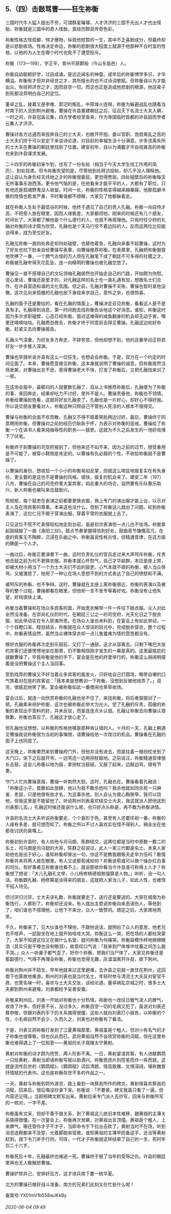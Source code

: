 ## 5.（四）击鼓骂曹——狂生祢衡
三国时代牛人猛人层出不穷，可谓群星璀璨，人才济济的三国不光出人才也出怪胎，祢衡就是三国中的奇人怪胎，其经历颇具传奇色彩。



祢衡性格古怪孤僻，恃才傲物，纵观他短暂的一生，其中不乏喜剧成分，但最终却是以悲剧收场。性格决定命运，祢衡的悲剧很大程度上就源于他那种不合时宜的性格，以他的为人生在哪个时代也免不了遭受贬斥。



祢衡（173—198），字正平，青州平原郡般（今山东临邑）人。



祢衡自幼聪颖好学，过目成诵，是远近闻名的神童。成年后的祢衡博学多识，才华横溢。祢衡有才但并非经世之才，其所擅长的也不过诗词歌赋。但祢衡自以为才能出众，有经邦济世之才，因而目空一切，而这也正是造成他悲剧的根源，他这辈子到死都没弄明白自己的定位。



董卓之乱，接着又是李傕、郭汜的叛乱，中原烽火连绵，祢衡为躲避战乱也随着当时南下的人流到荆州避难。曹操在许县重建朝廷之后，征召天下名流士大夫入朝，一时之间，许县冠盖云集，四方学者纷至沓来，作为帝国临时首都的许县因而学者云集人才济济。



曹操对各方远道而来投奔自己的士大夫，也敞开怀抱，委以官职。饱尝离乱之苦的士大夫们终于可以安定下来谈诗论道，对目前的幸福生活十分满意。许多流离失所的士大夫在曹操的朝廷里找到了位置。建安初年，自以为满腹才华自视甚高的祢衡也来到许县谋求发展。



二十四岁的祢衡初来乍到，也写了一份名帖（相当于今天大学生找工作用的简历），到处投递。但令祢衡失望的是，尽管他到处拜访投帖，却几乎没人理睬他。这让自认为身负经天纬地之才的祢衡很委屈，更觉得憋屈。四处碰壁后的祢衡每天无所事事东游西荡。更令他气恼的是，在他看来才能平平的人，大都有了职位，只有他还是孤魂野鬼没人收留。时间一长，祢衡的性格变得越来越暴躁，他那孤僻冷傲的性情也愈发严重，平时看谁都不顺眼，大家见了他都躲着走。



就在祢衡人生处于最低谷的时候，他终于遇见了自己的贵人孔融。祢衡一向自恃才高，不把旁人放在眼里，因而人缘极差，大家都烦他，刚来的时候还有几个朋友，时间长了，大家都了解他是个什么德行的人，也就不再搭理他。只有时任少府的孔融对祢衡的诗才颇为欣赏，孔融也是个天马行空不着边际的人，反而这两位比较能谈得来，成为至交好友。



孔融见祢衡一直四处奔走却四处碰壁，也替他着急，孔融向来看不起曹操，这时为了好友也拉下脸亲自给曹操写表章，向曹操推荐祢衡。在表章里，孔融把祢衡狠狠地吹捧了一番，一个脾气古怪的万人烦在孔融笔下成了朝廷不可多得的社稷之才。祢衡被孔融夸得天花乱坠，连一向精明的曹操也被孔融忽悠了。



曹操见一直不搭理自己的文坛领袖孔融居然也开始走自己的门路，开始颇为欣慰。说心里话，曹操还是爱才的，对孔融这样的名士也一直礼遇有加，想跟名士们合作，在许县营造和谐的文化氛围。但之前，孔融对曹操不买账，曹操也暂时拿他没辙。这次见向来孤傲的孔融也放下身段来求自己，意外之余，也很惊喜。



孔融的面子还是要给的，看在孔融的情面上，曹操决定召见祢衡，看看这人是不是真有才。孔融得到消息，第一时间跑去找祢衡告诉他这个好消息。谁知，祢衡这时因为多次求职碰壁，心态已经失衡，面对这难得的咸鱼翻身的机会却无动于衷，嘴里还嘀嘀咕咕。孔融费劲唇舌，祢衡才终于同意前去拜见曹操。孔融这边劝好祢衡，赶紧又去向曹操报告。



孔融义气深重，为好友多方奔走，不辞劳苦，但他却想不到，他的这番举动正将其好友一步步推入深渊。



曹操也早就听说许县有这么一位狂生，也想会会祢衡。于是，双方在一个约定的时间见面了。本来，曹操愿意接见祢衡，这本身就说明了曹操的诚意，但祢衡居然当场发飙，对曹操出言不逊，惹得曹操老大不快，打发了祢衡后，又把孔融找来训了一顿。



在这场会面中，最郁闷的人就要数孔融了，自从上书推荐祢衡后，孔融便为了祢衡的事，来回奔走，结果却吃力不讨好，里外不是人。曹操责备他，祢衡也不领情。祢衡给曹操脸色看，这就将好友孔融卖了，孔融也是一片好心，却好心不得好报。所以说交朋友要看对人，祢衡这种只顾自己不管别人死活的人根本不值得交。



曹操与祢衡的会面不欢而散，孔融又不得不赔着笑脸两边讨好。最后，曹操终于同意聘用祢衡。但曹操对之前的经历仍耿耿于怀，为表示对祢衡的惩戒，曹操给了祢衡一个在读书人看来纯侮辱性的职务——鼓吏。这就为不久之后发生的一场好戏埋下了伏笔。



祢衡终于到曹操的司空府报到了，但他来还不如不来，因为之前的过节，想受重用是不可能了，被穿小鞋倒是肯定的。以曹操有仇必报的个性，不收拾祢衡就不是曹操了。



以曹操的身份，想收拾一个小小的祢衡易如反掌，但就这么明显地报复实在有失身份，更主要的是这也不是曹操的风格。很快，报复的机会来了。建安二年（197）八月，曹操在自己的司空府里大宴宾客，如此重大的场合，自然要有乐队奏乐助兴，新人祢衡也被叫来击鼓助兴。



照规矩，每个鼓吏在表演之前都要更换衣服，换上专门的演出服才能上台，以示对主人及在场宾客的尊重。本来这也没什么，但到了祢衡这儿就出了问题。轮到祢衡表演了，这位仁兄不屑于穿演出服，穿着平常的衣服就上去了。



只见这位不慌不忙表情轻松地走到台前，虽是初次表演但一点儿也不怯场。祢衡拿起鼓槌敲了一曲《渔阳三挝》，鼓点节奏掌握得恰到好处，鼓曲音节慷慨高亢，在座的宾客无不陶醉，沉浸在乐曲之中。祢衡虽说性格古怪，但精通音律，在这方面的确是一个人才。



一曲过后，祢衡正要演奏下一曲，这时负责礼仪的官员走过来大声呵斥祢衡，斥责他击鼓之前为何不更换衣服。祢衡本就心怀怨气，自己才华超群，本应是座上宾，却被大材小用当了一个为士大夫们不齿的鼓吏。心气本就不顺的祢衡，被人当众辱骂，又被激怒了，他用了一种让在场人意想不到的方式表达了自己的愤怒和不满。



被呵斥的祢衡，也不争辩。这时，曹操就在主座上离祢衡很近，祢衡的表演以及被辱的整个过程，曹操都看在眼里，但他却一言不发专等看好戏。祢衡没有让他失望，好戏很快上演。



祢衡当着曹操和在场众多宾客的面，开始宽衣解带一件一件往下脱衣服。众人对此全然没准备，在崇尚礼仪的时代，在朝廷三公之一的司空府，光天化日之下脱衣服，如此举动实在令人匪夷所思。在场众人谁也未料到，在宴会上有如此举动，一个个目瞪口呆、瞠目结舌，祢衡就在众人惊诧的目光中，完成脱衣穿衣，整个过程中，祢衡表情自然，虽然当众裸体穿衣却一点儿害羞难为情的意思都没有。



换好衣服的祢衡再次走到乐鼓前，又打了一通鼓，这才从容离去。只剩下嘴巴大张的宾客们还傻愣愣地坐在那里，仍不敢相信刚才发生的一幕是真的。这里最尴尬的就数曹操了，毕竟祢衡是他的手下，宴会是在他的府里举行的，祢衡这么胡闹明摆着是没把曹操这个主人当回事。



受到戏弄的曹操又不好当着众多宾客的面发火，只好给自己打圆场，略带自嘲的口气笑着对在座的宾客说：「我本来是想教训一下祢衡，没想到反被他戏弄了。」说完，很尴尬地笑了笑。宴会被祢衡如此一番搅闹也草草收场。



宴会过后，就连一向欣赏祢衡的孔融也坐不住了，来找祢衡，将后者狠狠训了一顿。孔融素来袒护祢衡，这次也被祢衡此举大为光火。受了孔融的斥责，孤傲的祢衡的表现出乎意料的好，并未反驳，而是连连点头认错。孔融让祢衡去向曹操认错致歉，祢衡也答应了。孔融这才放心走了。



但孔融也没想想，以祢衡的性格他哪是那种肯认错的人。十月的一天，孔融上朝遇见曹操就说祢衡很为当初的事悔恨，请曹操给他一次改过的机会。曹操看在孔融的面子上也同意了。



这天晚上，祢衡果然来到曹操府门外，但他并没有进去，而是拄着一根拐杖坐到了大门口，坐下之后就开骂，一边骂还一边用拐杖敲地。之前说过，祢衡精通音律擅长击鼓，这会儿祢衡以地为鼓，拿拐杖当鼓槌，又敲了起来，边敲边骂，很有节奏。



守门人忙向曹操禀报，曹操一听勃然大怒。这时，孔融也在。曹操看着孔融说：「祢衡这小子，竟敢如此放肆，他以为我不敢杀他吗？我杀他就如同杀死一只麻雀、老鼠，只是他很有些才名，为这事杀他，别人会认为我心胸狭窄，我可以饶他，但我这里是不能留他了。听说荆州刘表喜欢结交士大夫，我这就派人把他送到刘表那儿去。」孔融这时候还能说什么呢，也只好点头称是，再不敢为祢衡讲情。



许县的名流士大夫听说祢衡要走，个个喜形于色，甚至有人还要庆祝一番，祢衡的人缘有多差，就可想而知了。祢衡之所以不讨人喜欢实在怪不得别人，祸全出在他那张讨厌的臭嘴上。



祢衡初到许县时，有人劝他与司马朗、陈群结交，这两位都是当时中原数一数二的名士，司马朗是司马懿的大哥，陈群之前说过，此人一家三代都是名士。本来人家劝他也是出于好心，谁知祢衡却冒出一句，你这不是教我跟贩夫走卒为伍吗？敢情祢衡并未将两人放在眼里。有人又说那荀彧如何？祢衡说荀彧可以做个操办红白事的司仪。有好事者见祢衡谁也看不上，就说那依你看当今许县谁可称得上人才？祢衡想了想说：「大儿孔融孔文举，小儿杨修杨德祖勉强算是人物。」听听，没一句人话。祢衡跟孔融、杨修算是谈得来的朋友，这就把人家当儿子，如此人性，也难怪不招人待见。



但讨厌归讨厌，士大夫讲礼数，祢衡就要走了，送行还是要送的。大家在城南为祢衡饯行，人都到了，祢衡却还没来。有人就出主意说祢衡向来恶语伤人，等他到了，咱们谁也不搭理他，让他下不来台，众人一致赞同。商定之后，大家席地而坐。



不久，祢衡来了，见大伙谁也不理他，不跟他说话，就明白了众人的意思，他老兄也不吱声，一屁股坐在地上就开始哇哇大哭。祢衡这么一哭，把在场的人都给哭蒙了。大家不知道这位又在搞什么名堂，就问祢衡为何痛哭。祢衡装模作样地擦擦眼泪（其实只是干嚎也没有眼泪），故意叹口气说：「我来到尸体堆中坟墓之间怎么能不哭。」众人一听鼻子都气歪了，好你个祢衡，把我们当尸体了。大家见祢衡还是那副德行，气得不再理会祢衡，祢衡也觉得无趣，灰溜溜离开许县，南下荆州。



祢衡对荆州并不陌生，早年他就来过这里避难，去许县之前就一直住在荆州，这回南下也算故地重游。荆州的刘表也是当代名士，年轻时参与清流士大夫反对宦官干政，也曾名噪一时，喜欢与士大夫交友，谈经论道。董卓祸乱京城之时，很多士大夫都到荆州来避难，刘表都给予妥善安置。



祢衡来荆州后，刘表一开始对祢衡也十分热情，祢衡也一改往日傲气凌人的脾气，收敛了许多。但好景不长，没过多久，祢衡目空一切的毛病又犯了，虽说对刘表还算恭敬，但跟刘表的手下的关系搞得很僵，这些人就向刘表打小报告，以祢衡的个性，小毛病自然不会少，久而久之，刘表也对祢衡有了看法。



于是，刘表又把祢衡打发到了江夏黄祖那里。黄祖虽是个粗人，但对小有名气的才子祢衡也很尊敬，但也仅此而已。武将黄祖自然不会欣赏祢衡的词赋，但在这里祢衡也难得遇上了一位知音——黄祖的长子竟陵太守黄射。



黄射对祢衡的诗才颇为欣赏，两人形影不离。一日，黄射宴请宾客，有人进献鹦鹉一只给黄射，黄射当即请祢衡写赋以助酒兴。祢衡思虑片刻揽笔而作一挥而就，这就是流传后世的《鹦鹉赋》。《鹦鹉赋》词旨清颖、情高致雅、文境深阔，堪称魏晋抒情赋的代表作。这也是祢衡存世不多的作品之一。



一天，黄射与祢衡到郊外游览，路上看到一块蔡邕所作的碑文。黄射很喜欢蔡邕的词赋，回来后，很后悔没抄录下来。祢衡说：「不要紧，碑文我虽只看了一遍，但内容还记得。」当即把碑文默写出来。黄射后来专门派人去抄写，回来与祢衡所写的一核对，一字不差。



祢衡虽有文采，但却不善于搞关系，到了黄祖这儿依旧本性难移，跟黄祖的主簿关系搞得很僵。在一次宴会上，祢衡再次发飙，对黄祖出言顶撞。黄祖是个粗人，上来脾气，哪还管你才子不才子，当即命令手下拉出去砍了。黄射当时不在场，听到消息连鞋都来不及穿，光着脚跑来营救，谁知黄祖的主簿早防备这手，还没等黄射赶到，就下令刀斧手行刑。可叹，一代才子祢衡就这样结束了自己的一生，死时年仅二十六岁。



祢衡死后十年，孔融最终也难逃一死。曹操终于报了当年的受辱之仇。许县的朝廷里再也无人敢触怒曹操。



曹操铲除异己，安排好后方，这才进兵南下要一统华夏。



北方的曹操已做好战斗准备。南方的兄弟们此刻又在忙些什么呢！



备案号:YX01mV1b558wJKkBy


###### 2020-06-04 09:49
